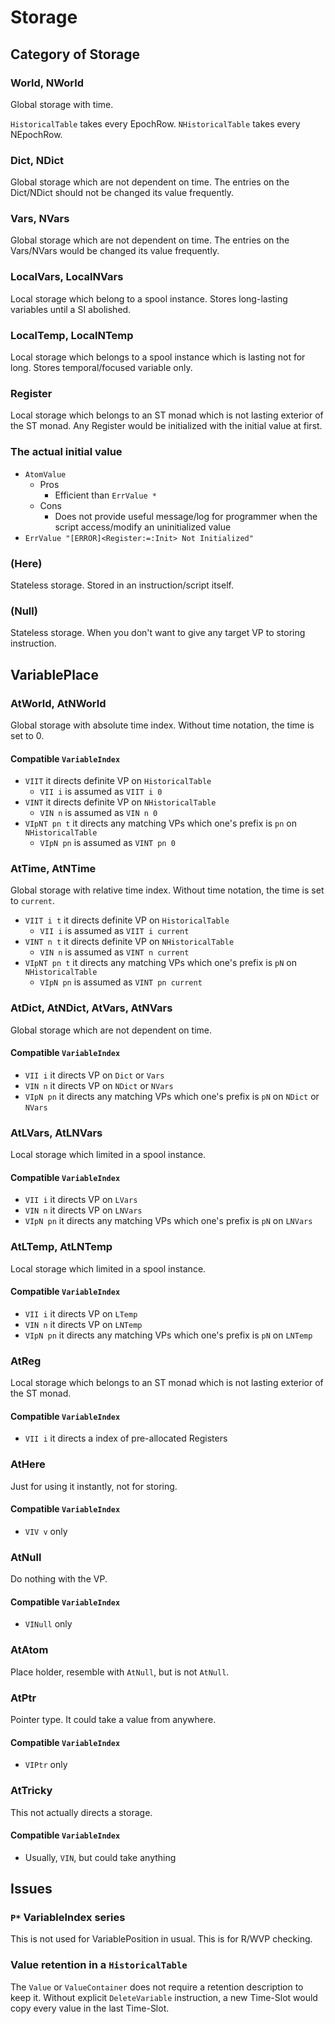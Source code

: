 Storage
====

## Category of Storage

### World, NWorld

Global storage with time.

`HistoricalTable` takes every EpochRow.
`NHistoricalTable` takes every NEpochRow.

### Dict, NDict

Global storage which are not dependent on time.
The entries on the Dict/NDict should not be changed its value frequently.

### Vars, NVars

Global storage which are not dependent on time.
The entries on the Vars/NVars would be changed its value frequently.

### LocalVars, LocalNVars

Local storage which belong to a spool instance.
Stores long-lasting variables until a SI abolished.

### LocalTemp, LocalNTemp

Local storage which belongs to a spool instance which is lasting not for long.
Stores temporal/focused variable only.

### Register

Local storage which belongs to an ST monad which is not lasting exterior of the ST monad.
Any Register would be initialized with the initial value at first.

### The actual initial value

* `AtomValue`
  * Pros
    * Efficient than `ErrValue *`
  * Cons
    * Does not provide useful message/log for programmer when the script access/modify an uninitialized value
* `ErrValue "[ERROR]<Register:=:Init> Not Initialized"`

### (Here)

Stateless storage.
Stored in an instruction/script itself.

### (Null)

Stateless storage.
When you don't want to give any target VP to storing instruction.

## VariablePlace

### AtWorld, AtNWorld

Global storage with absolute time index.
Without time notation, the time is set to 0.

#### Compatible `VariableIndex`
* `VIIT` it directs definite VP on `HistoricalTable`
  * `VII i` is assumed as `VIIT i 0`
* `VINT` it directs definite VP on `NHistoricalTable`
  * `VIN n` is assumed as `VIN n 0`
* `VIpNT pn t` it directs any matching VPs which one's prefix is `pn` on `NHistoricalTable`
  * `VIpN pn` is assumed as `VINT pn 0`

### AtTime, AtNTime

Global storage with relative time index.
Without time notation, the time is set to `current`.

* `VIIT i t` it directs definite VP on `HistoricalTable`
  * `VII i` is assumed as `VIIT i current`
* `VINT n t` it directs definite VP on `NHistoricalTable`
  * `VIN n` is assumed as `VINT n current`
* `VIpNT pn t` it directs any matching VPs which one's prefix is `pN` on `NHistoricalTable`
  * `VIpN pn` is assumed as `VINT pn current`

### AtDict, AtNDict, AtVars, AtNVars

Global storage which are not dependent on time.

#### Compatible `VariableIndex`

* `VII i` it directs VP on `Dict` or `Vars`
* `VIN n` it directs VP on `NDict` or `NVars`
* `VIpN pn` it directs any matching VPs which one's prefix is `pN` on `NDict` or `NVars`

### AtLVars, AtLNVars

Local storage which limited in a spool instance.

#### Compatible `VariableIndex`

* `VII i` it directs VP on `LVars`
* `VIN n` it directs VP on `LNVars`
* `VIpN pn` it directs any matching VPs which one's prefix is `pN` on `LNVars`

### AtLTemp, AtLNTemp

Local storage which limited in a spool instance.

#### Compatible `VariableIndex`

* `VII i` it directs VP on `LTemp`
* `VIN n` it directs VP on `LNTemp`
* `VIpN pn` it directs any matching VPs which one's prefix is `pN` on `LNTemp`

### AtReg

Local storage which belongs to an ST monad which is not lasting exterior of the ST monad.

#### Compatible `VariableIndex`

* `VII i` it directs a index of pre-allocated Registers

### AtHere

Just for using it instantly, not for storing.

#### Compatible `VariableIndex`

* `VIV v` only

### AtNull

Do nothing with the VP.

#### Compatible `VariableIndex`

* `VINull` only

### AtAtom

Place holder, resemble with `AtNull`, but is not `AtNull`.

### AtPtr

Pointer type. It could take a value from anywhere.

#### Compatible `VariableIndex`

* `VIPtr` only

### AtTricky

This not actually directs a storage.

#### Compatible `VariableIndex`

* Usually, `VIN`, but could take anything

## Issues

### `P*` VariableIndex series

This is not used for VariablePosition in usual.
This is for R/WVP checking.

### Value retention in a `HistoricalTable`

The `Value` or `ValueContainer` does not require a retention description to keep it.
Without explicit `DeleteVariable` instruction, a new Time-Slot would copy every value in the last Time-Slot.
